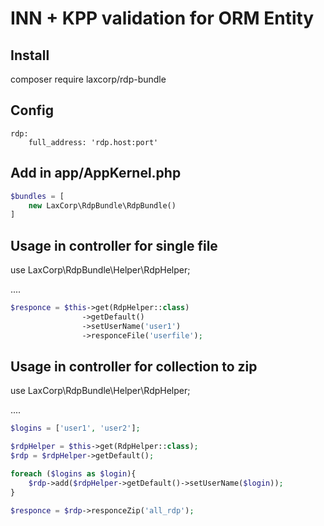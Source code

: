 INN + KPP validation for ORM Entity
=======================================================

Install 
-------
composer require laxcorp/rdp-bundle

Config
------
```
rdp:
    full_address: 'rdp.host:port'
```

Add in app/AppKernel.php
------------------------
```php
$bundles = [
    new LaxCorp\RdpBundle\RdpBundle()
]
```

Usage in controller for single file
------------------------
use LaxCorp\RdpBundle\Helper\RdpHelper;

....

```php
$responce = $this->get(RdpHelper::class)
                ->getDefault()
                ->setUserName('user1')
                ->responceFile('userfile');
```

Usage in controller for collection to zip
------------------------
use LaxCorp\RdpBundle\Helper\RdpHelper;

....

```php
$logins = ['user1', 'user2'];

$rdpHelper = $this->get(RdpHelper::class);
$rdp = $rdpHelper->getDefault();

foreach ($logins as $login){
    $rdp->add($rdpHelper->getDefault()->setUserName($login));
}

$responce = $rdp->responceZip('all_rdp');
```
                